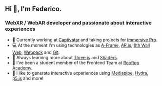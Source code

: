 ## Hi 👋, I'm Federico.

### WebXR / WebAR developer and passionate about interactive experiences

- 💼 Currently working at [Captivatar](https://www.captivatar.com/) and taking projects for [Immersive Pro](https://immersivepro.es/).
- 💻 At the moment I'm using technologies as [A-Frame](https://aframe.io/), [AR.js](https://ar-js-org.github.io/AR.js-Docs/), [8th Wall Web](https://github.com/8thwall/web), [Webpack](https://github.com/webpack/webpack) and [Git](https://git-scm.com/).
- 🌱 Always learning more about [Three.js](https://github.com/mrdoob/three.js/) and [Shaders](https://www.khronos.org/opengl/wiki/OpenGL_Shading_Language).
- 🔭 I’ve been a student member of the Frontend Team at [Rooftop Academy](https://github.com/RooftopAcademy).
- 👾 I like to generate interactive experiences using [Mediapipe](https://github.com/google/mediapipe), [Hydra](https://github.com/ojack/hydra), [p5.js](https://p5js.org/) and more!

<!--
**fl-martin/fl-martin** is a ✨ _special_ ✨ repository because its `README.md` (this file) appears on your GitHub profile.

Here are some ideas to get you started:


- 👯 I’m looking to collaborate on ...
- 🤔 I’m looking for help with ...
- 💬 Ask me about ...
- 📫 How to reach me: ...
- 😄 Pronouns: ...
- ⚡ Fun fact: ...
-->
